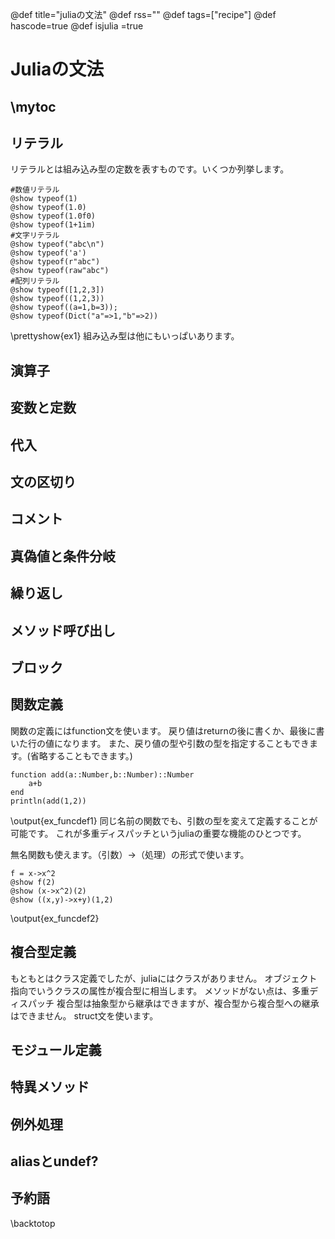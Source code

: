 @def title="juliaの文法"
@def rss=""
@def tags=["recipe"]
@def hascode=true
@def isjulia =true 
# Juliaの文法

\mytoc
---

## リテラル
リテラルとは組み込み型の定数を表すものです。いくつか列挙します。
```julia:ex1
#数値リテラル
@show typeof(1)
@show typeof(1.0)
@show typeof(1.0f0)
@show typeof(1+1im)
#文字リテラル
@show typeof("abc\n")
@show typeof('a')
@show typeof(r"abc")
@show typeof(raw"abc")
#配列リテラル
@show typeof([1,2,3])
@show typeof((1,2,3))
@show typeof((a=1,b=3));
@show typeof(Dict("a"=>1,"b"=>2))
```
\prettyshow{ex1}
組み込み型は他にもいっぱいあります。

## 演算子
## 変数と定数
## 代入
## 文の区切り
## コメント
## 真偽値と条件分岐
## 繰り返し
## メソッド呼び出し
## ブロック
## 関数定義
関数の定義にはfunction文を使います。
戻り値はreturnの後に書くか、最後に書いた行の値になります。
また、戻り値の型や引数の型を指定することもできます。(省略することもできます。)
```julia:ex_funcdef1
function add(a::Number,b::Number)::Number
    a+b
end
println(add(1,2))
```
\output{ex_funcdef1}
同じ名前の関数でも、引数の型を変えて定義することが可能です。
これが多重ディスパッチというjuliaの重要な機能のひとつです。

無名関数も使えます。（引数）->（処理）の形式で使います。
```julia:ex_funcdef2
f = x->x^2
@show f(2)
@show (x->x^2)(2)
@show ((x,y)->x+y)(1,2)
```
\output{ex_funcdef2}
## 複合型定義
もともとはクラス定義でしたが、juliaにはクラスがありません。
オブジェクト指向でいうクラスの属性が複合型に相当します。
メソッドがない点は、多重ディスパッチ
複合型は抽象型から継承はできますが、複合型から複合型への継承はできません。
struct文を使います。
## モジュール定義
## 特異メソッド
## 例外処理
## aliasとundef?
## 予約語
\backtotop